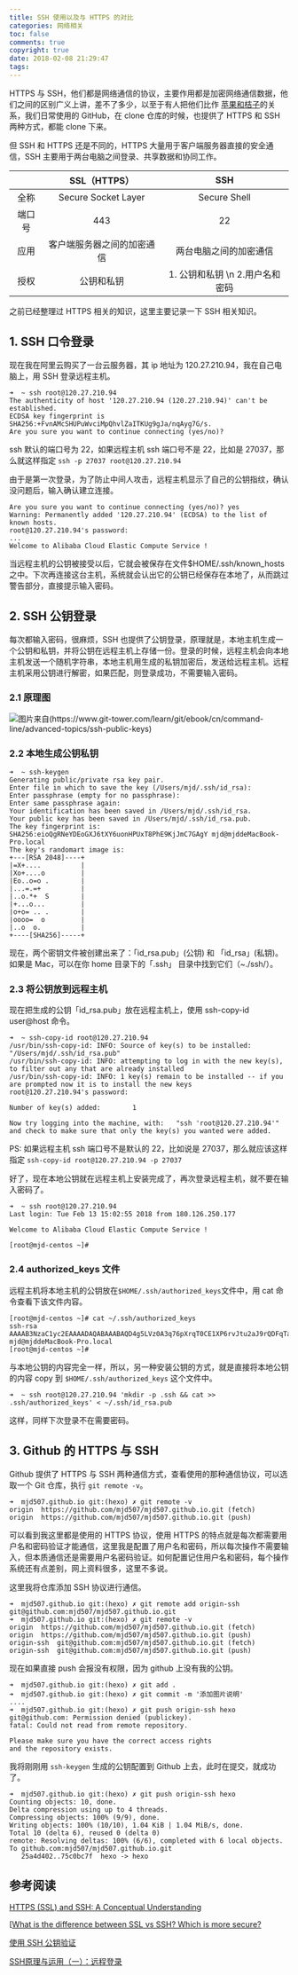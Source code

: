 ```yaml
---
title: SSH 使用以及与 HTTPS 的对比
categories: 网络相关
toc: false
comments: true
copyright: true
date: 2018-02-08 21:29:47
tags:
---
```


HTTPS 与 SSH，他们都是网络通信的协议，主要作用都是加密网络通信数据，他们之间的区别广义上讲，差不了多少，以至于有人把他们比作 [苹果和桔子](https://security.stackexchange.com/questions/1599/what-is-the-difference-between-ssl-vs-ssh-which-is-more-secure)的关系，我们日常使用的 GitHub，在 clone 仓库的时候，也提供了 HTTPS 和 SSH 两种方式，都能 clone 下来。

但 SSH 和 HTTPS 还是不同的，HTTPS 大量用于客户端服务器直接的安全通信，SSH 主要用于两台电脑之间登录、共享数据和协同工作。

<!--more-->

|      |     SSL（HTTPS）      |          SSH          |
| :--: | :-----------------: | :-------------------: |
|  全称  | Secure Socket Layer |     Secure Shell      |
| 端口号  |         443         |          22           |
|  应用  |    客户端服务器之间的加密通信    |      两台电脑之间的加密通信      |
|  授权  |        公钥和私钥        | 1. 公钥和私钥 \n  2.用户名和密码 |

之前已经整理过 HTTPS 相关的知识，这里主要记录一下 SSH 相关知识。

## 1. SSH 口令登录

现在我在阿里云购买了一台云服务器，其 ip 地址为 120.27.210.94，我在自己电脑上，用 SSH 登录远程主机。

```
➜  ~ ssh root@120.27.210.94
The authenticity of host '120.27.210.94 (120.27.210.94)' can't be established.
ECDSA key fingerprint is SHA256:+FvnAMcSHUPuWvciMpQhvlZaITKUg9gJa/nqAyg7G/s.
Are you sure you want to continue connecting (yes/no)?
```

ssh 默认的端口号为 22，如果远程主机 ssh 端口号不是 22，比如是 27037，那么就这样指定 `ssh -p 27037 root@120.27.210.94`

由于是第一次登录，为了防止中间人攻击，远程主机显示了自己的公钥指纹，确认没问题后，输入确认建立连接。

```
Are you sure you want to continue connecting (yes/no)? yes
Warning: Permanently added '120.27.210.94' (ECDSA) to the list of known hosts.
root@120.27.210.94's password:
...
Welcome to Alibaba Cloud Elastic Compute Service !
```

当远程主机的公钥被接受以后，它就会被保存在文件$HOME/.ssh/known_hosts之中。下次再连接这台主机，系统就会认出它的公钥已经保存在本地了，从而跳过警告部分，直接提示输入密码。



## 2. SSH 公钥登录

每次都输入密码，很麻烦，SSH 也提供了公钥登录，原理就是，本地主机生成一个公钥和私钥，并将公钥在远程主机上存储一份。登录的时候，远程主机会向本地主机发送一个随机字符串，本地主机用生成的私钥加密后，发送给远程主机。远程主机采用公钥进行解密，如果匹配，则登录成功，不需要输入密码。

### 2.1 原理图

![图片来自(https://www.git-tower.com/learn/git/ebook/cn/command-line/advanced-topics/ssh-public-keys)](/images/TCP-IP/ssh-auth-workflow.png)

### 2.2 本地生成公钥私钥

```
➜  ~ ssh-keygen
Generating public/private rsa key pair.
Enter file in which to save the key (/Users/mjd/.ssh/id_rsa):
Enter passphrase (empty for no passphrase):
Enter same passphrase again:
Your identification has been saved in /Users/mjd/.ssh/id_rsa.
Your public key has been saved in /Users/mjd/.ssh/id_rsa.pub.
The key fingerprint is:
SHA256:eioQgRNeYDEoGXJ6tXY6uonHPUxT8PhE9KjJmC7GAgY mjd@mjddeMacBook-Pro.local
The key's randomart image is:
+---[RSA 2048]----+
|=X+....          |
|Xo+....o         |
|Eo..o=o .        |
|...=.=+          |
|..o.*+  S        |
|+...o...         |
|o+o= .. .        |
|oooo=  o         |
|..o  o.          |
+----[SHA256]-----+
```

现在，两个密钥文件被创建出来了：「id_rsa.pub」(公钥) 和 「id_rsa」(私钥)。如果是 Mac，可以在你 home 目录下的「.ssh」 目录中找到它们（~./ssh/）。

### 2.3 将公钥放到远程主机

现在把生成的公钥「id_rsa.pub」放在远程主机上，使用 ssh-copy-id user@host 命令。

```
➜  ~ ssh-copy-id root@120.27.210.94
/usr/bin/ssh-copy-id: INFO: Source of key(s) to be installed: "/Users/mjd/.ssh/id_rsa.pub"
/usr/bin/ssh-copy-id: INFO: attempting to log in with the new key(s), to filter out any that are already installed
/usr/bin/ssh-copy-id: INFO: 1 key(s) remain to be installed -- if you are prompted now it is to install the new keys
root@120.27.210.94's password:

Number of key(s) added:        1

Now try logging into the machine, with:   "ssh 'root@120.27.210.94'"
and check to make sure that only the key(s) you wanted were added.
```

PS: 如果远程主机 ssh 端口号不是默认的 22，比如说是 27037，那么就应该这样指定 `ssh-copy-id root@120.27.210.94 -p 27037`

好了，现在本地公钥就在远程主机上安装完成了，再次登录远程主机，就不要在输入密码了。

```
➜  ~ ssh root@120.27.210.94
Last login: Tue Feb 13 15:02:55 2018 from 180.126.250.177

Welcome to Alibaba Cloud Elastic Compute Service !

[root@mjd-centos ~]#
```



### 2.4 authorized_keys 文件

远程主机将本地主机的公钥放在`$HOME/.ssh/authorized_keys`文件中，用 cat 命令查看下该文件内容。

```
[root@mjd-centos ~]# cat ~/.ssh/authorized_keys
ssh-rsa AAAAB3NzaC1yc2EAAAADAQABAAABAQD4g5LVz0A3q76pXrqT0CE1XP6rvJtu2aJ9rQDFqTaEXi1hnRWKMATD524AXsv9IZmA2kzWj56WETwwXY73kQt9/OhywKzMlrwTXYNu5x5tpvDImX6A9wGxeROXyHI4iAzkaqiPc8ZqtJDOHTqZRrR2E99r+c72d4GwmZwz9ZENAzYcjrgM/z1M27t24hNlD9fxLFHp6c+SO4Q0nxw0JNETUeaZLzGyxC2nolN7ROzrRrt0j0Qv528uqk2eaSVDjKi/lbwzxM3gzY/yCTQ8HWGlJy2alqw9EcKH9F4HbYyQyrTHd3Bf/g6P+eqPSK9eWTqnjl7UI+yieqbG7E3xKEoB mjd@mjddeMacBook-Pro.local
[root@mjd-centos ~]#
```

与本地公钥的内容完全一样，所以，另一种安装公钥的方式，就是直接将本地公钥的内容 copy 到 `$HOME/.ssh/authorized_keys` 这个文件中。

```
➜  ~ ssh root@120.27.210.94 'mkdir -p .ssh && cat >> .ssh/authorized_keys' < ~/.ssh/id_rsa.pub
```

这样，同样下次登录不在需要密码。



## 3. Github 的 HTTPS 与 SSH

Github 提供了 HTTPS 与 SSH 两种通信方式，查看使用的那种通信协议，可以选取一个 Git 仓库，执行 `git remote -v`。

```
➜  mjd507.github.io git:(hexo) ✗ git remote -v
origin	https://github.com/mjd507/mjd507.github.io.git (fetch)
origin	https://github.com/mjd507/mjd507.github.io.git (push)
```

可以看到我这里都是使用的 HTTPS 协议，使用 HTTPS 的特点就是每次都需要用户名和密码验证才能通信，这里我是配置了用户名和密码，所以每次操作不需要输入，但本质通信还是需要用户名密码验证。如何配置记住用户名和密码，每个操作系统还有点差别，网上资料很多，这里不多说。

这里我将仓库添加 SSH 协议进行通信。

```
➜  mjd507.github.io git:(hexo) ✗ git remote add origin-ssh  git@github.com:mjd507/mjd507.github.io.git
➜  mjd507.github.io git:(hexo) ✗ git remote -v
origin	https://github.com/mjd507/mjd507.github.io.git (fetch)
origin	https://github.com/mjd507/mjd507.github.io.git (push)
origin-ssh	git@github.com:mjd507/mjd507.github.io.git (fetch)
origin-ssh	git@github.com:mjd507/mjd507.github.io.git (push)
```

现在如果直接 push 会报没有权限，因为 github 上没有我的公钥。

```
➜  mjd507.github.io git:(hexo) ✗ git add .
➜  mjd507.github.io git:(hexo) ✗ git commit -m '添加图片说明'
....
➜  mjd507.github.io git:(hexo) ✗ git push origin-ssh hexo
git@github.com: Permission denied (publickey).
fatal: Could not read from remote repository.

Please make sure you have the correct access rights
and the repository exists.
```

我将刚刚用 `ssh-keygen` 生成的公钥配置到 Github 上去，此时在提交，就成功了。

```
➜  mjd507.github.io git:(hexo) ✗ git push origin-ssh hexo
Counting objects: 10, done.
Delta compression using up to 4 threads.
Compressing objects: 100% (9/9), done.
Writing objects: 100% (10/10), 1.04 KiB | 1.04 MiB/s, done.
Total 10 (delta 6), reused 0 (delta 0)
remote: Resolving deltas: 100% (6/6), completed with 6 local objects.
To github.com:mjd507/mjd507.github.io.git
   25a4d402..75c0bc7f  hexo -> hexo
```



## 参考阅读

[HTTPS (SSL) and SSH: A Conceptual Understanding](https://medium.com/@alxsanborn/https-ssl-and-ssh-a-conceptual-understanding-9-2-16-4e75ce8d574)

[[What is the difference between SSL vs SSH? Which is more secure?](https://security.stackexchange.com/questions/1599/what-is-the-difference-between-ssl-vs-ssh-which-is-more-secure)

[使用 SSH 公钥验证](https://www.git-tower.com/learn/git/ebook/cn/command-line/advanced-topics/ssh-public-keys)

[SSH原理与运用（一）：远程登录](http://www.ruanyifeng.com/blog/2011/12/ssh_remote_login.html)